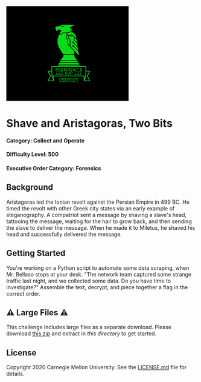 <img src="../../logo.png" height="250px">

# Shave and Aristagoras, Two Bits

#### Category: Collect and Operate
#### Difficulty Level: 500
#### Executive Order Category: Forensics

## Background
Aristagoras led the Ionian revolt against the Persian Empire in 499 BC. He timed the revolt with other Greek city states
via an early example of steganography. A compatriot sent a message by shaving a slave's head, tattooing the message,
waiting for the hair to grow back, and then sending the slave to deliver the message. When he made it to Miletus, he
shaved his head and successfully delivered the message.

## Getting Started
You're working on a Python script to automate some data scraping, when Mr. Bellaso stops at your desk. "The network team
captured some strange traffic last night, and we collected some data. Do you have time to investigate?" Assemble the
text, decrypt, and piece together a flag in the correct order.

## ⚠️ Large Files ⚠️
This challenge includes large files as a separate download. Please download
[this zip](https://cisaprescup.blob.core.usgovcloudapi.net/prescup19/individual-round1-co-0500-largefiles.zip)
and extract in _this directory_ to get started.

## License
Copyright 2020 Carnegie Mellon University. See the [LICENSE.md](../../LICENSE.md) file for details.
